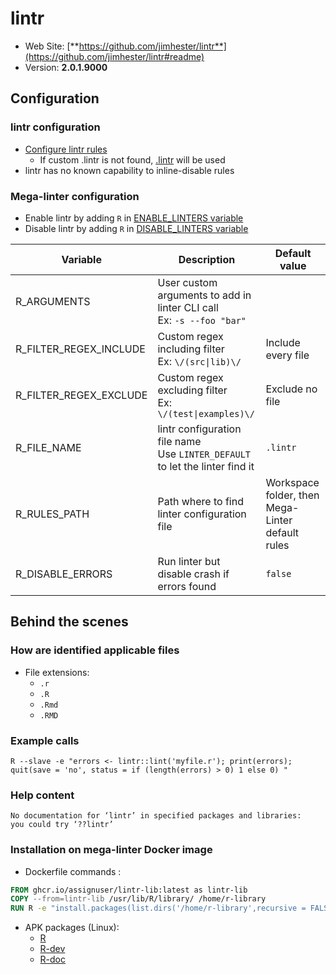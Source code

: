 <!-- markdownlint-disable MD033 MD041 -->
<!-- Generated by .automation/build.py, please do not update manually -->
# lintr

- Web Site: [**https://github.com/jimhester/lintr**](https://github.com/jimhester/lintr#readme)
- Version: **2.0.1.9000**

## Configuration

### lintr configuration

- [Configure lintr rules](https://github.com/jimhester/lintr#project-configuration)
  - If custom .lintr is not found, [.lintr](https://github.com/nvuillam/mega-linter/tree/master/TEMPLATES/.lintr) will be used
- lintr has no known capability to inline-disable rules

### Mega-linter configuration

- Enable lintr by adding `R` in [ENABLE_LINTERS variable](https://github.com/nvuillam/mega-linter#activation-and-deactivation)
- Disable lintr by adding `R` in [DISABLE_LINTERS variable](https://github.com/nvuillam/mega-linter#activation-and-deactivation)

| Variable | Description | Default value |
| ----------------- | -------------- | -------------- |
| R_ARGUMENTS | User custom arguments to add in linter CLI call<br/>Ex: `-s --foo "bar"` |  |
| R_FILTER_REGEX_INCLUDE | Custom regex including filter<br/>Ex: `\/(src\|lib)\/` | Include every file |
| R_FILTER_REGEX_EXCLUDE | Custom regex excluding filter<br/>Ex: `\/(test\|examples)\/` | Exclude no file |
| R_FILE_NAME | lintr configuration file name</br>Use `LINTER_DEFAULT` to let the linter find it | `.lintr` |
| R_RULES_PATH | Path where to find linter configuration file | Workspace folder, then Mega-Linter default rules |
| R_DISABLE_ERRORS | Run linter but disable crash if errors found | `false` |

## Behind the scenes

### How are identified applicable files

- File extensions:
  - `.r`
  - `.R`
  - `.Rmd`
  - `.RMD`


### Example calls

```shell
R --slave -e "errors <- lintr::lint('myfile.r'); print(errors); quit(save = 'no', status = if (length(errors) > 0) 1 else 0) "
```


### Help content

```shell
No documentation for ‘lintr’ in specified packages and libraries:
you could try ‘??lintr’

```

### Installation on mega-linter Docker image

- Dockerfile commands :
```dockerfile
FROM ghcr.io/assignuser/lintr-lib:latest as lintr-lib
COPY --from=lintr-lib /usr/lib/R/library/ /home/r-library
RUN R -e "install.packages(list.dirs('/home/r-library',recursive = FALSE), repos = NULL, type = 'source')"
```

- APK packages (Linux):
  - [R](https://pkgs.alpinelinux.org/packages?branch=edge&name=R)
  - [R-dev](https://pkgs.alpinelinux.org/packages?branch=edge&name=R-dev)
  - [R-doc](https://pkgs.alpinelinux.org/packages?branch=edge&name=R-doc)
